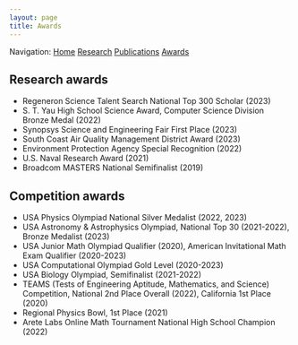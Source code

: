 ```yaml
---
layout: page
title: Awards
---
```


Navigation: <a href='https://rohan-tan-bhowmik.github.io'>Home</a> <a href='https://rohan-tan-bhowmik.github.io/research'>Research</a> <a href='https://rohan-tan-bhowmik.github.io/publications'>Publications</a> <a href='https://rohan-tan-bhowmik.github.io/awards'>Awards</a>

<h2>Research awards</h2>

<ul>
<li>Regeneron Science Talent Search National Top 300 Scholar (2023)</li>
<li>S. T. Yau High School Science Award, Computer Science Division Bronze Medal (2022)</li>
<li>Synopsys Science and Engineering Fair First Place (2023)</li>
<li>South Coast Air Quality Management District Award (2023)</li>
<li>Environment Protection Agency Special Recognition (2022)</li>
<li>U.S. Naval Research Award (2021)</li>
<li>Broadcom MASTERS National Semifinalist (2019)</li>
</ul>

<h2>Competition awards</h2>
<ul>
<li>USA Physics Olympiad National Silver Medalist (2022, 2023)</li>
<li>USA Astronomy & Astrophysics Olympiad, National Top 30 (2021-2022), Bronze Medalist (2023)</li>
<li>USA Junior Math Olympiad Qualifier (2020), American Invitational Math Exam Qualifier (2020-2023)</li>
<li>USA Computational Olympiad Gold Level (2020-2023)</li>
<li>USA Biology Olympiad, Semifinalist (2021-2022)</li>
<li>TEAMS (Tests of Engineering Aptitude, Mathematics, and Science) Competition, National 2nd Place Overall (2022), California 1st Place (2020)</li>
<li>Regional Physics Bowl, 1st Place (2021)</li>
<li>Arete Labs Online Math Tournament National High School Champion (2022)</li>
</ul>
